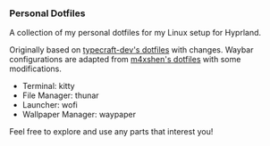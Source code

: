 ### Personal Dotfiles

A collection of my personal dotfiles for my Linux setup for Hyprland.

Originally based on [typecraft-dev's dotfiles](https://github.com/typecraft-dev/dotfiles) with changes.
Waybar configurations are adapted from [m4xshen's dotfiles](https://github.com/m4xshen/dotfiles) with some modifications.

- Terminal: kitty
- File Manager: thunar
- Launcher: wofi
- Wallpaper Manager: waypaper


Feel free to explore and use any parts that interest you!
